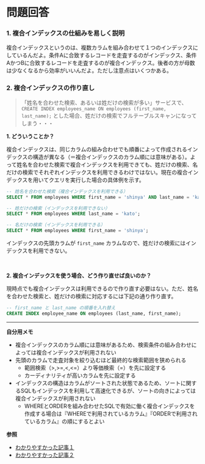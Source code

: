 # 問題回答

### 1. 複合インデックスの仕組みを易しく説明

複合インデックスというのは、複数カラムを組み合わせて１つのインデックスにしているんだよ。条件Aに合致するレコードを走査するのがインデックス、条件AかつBに合致するレコードを走査するのが複合インデックス。後者の方が母数は少なくなるから効率がいいんだよ。ただし注意点はいくつかある。

### 2. 複合インデックスの作り直し

>「姓名を合わせた検索、あるいは姓だけの検索が多い」サービスで、`CREATE INDEX employees_name ON employees (first_name, last_name);` とした場合、姓だけの検索でフルテーブルスキャンになってしまう・・・

**1. どういうことか？**

複合インデックスは、同じカラムの組み合わせでも順番によって作成されるインデックスの構造が異なる（＝複合インデックスのカラム順には意味がある）。よって姓名を合わせた検索で複合インデックスを利用できても、姓だけの検索、名だけの検索でそれぞれインデックスを利用できるわけではない。現在の複合インデックスを用いてクエリを実行した場合の具体例を示す。


```sql
-- 姓名を合わせた検索（複合インデックスを利用できる）
SELECT * FROM employees WHERE first_name = 'shinya' AND last_name = 'kato';

-- 姓だけの検索（インデックスを利用できない）
SELECT * FROM employees WHERE last_name = 'kato';

-- 名だけの検索（インデックスを利用できる）
SELECT * FROM employees WHERE first_name = 'shinya';
```

インデックスの先頭カラムが `first_name` カラムなので、姓だけの検索にはインデックスを利用できない。

<br>

**2. 複合インデックスを使う場合、どう作り直せば良いのか？**

現時点でも複合インデックスは利用できるので作り直す必要はない。ただ、姓名を合わせた検索と、姓だけの検索に対応するには下記の通り作り直す。

```sql
-- first_name と last_name の順番を入れ替え
CREATE INDEX employee_name ON employees (last_name, first_name);
```


---

**自分用メモ**
- 複合インデックスのカラム順には意味があるため、検索条件の組み合わせによっては複合インデックスが利用されない
- 先頭のカラムで走査対象を絞り込むほど最終的な検索範囲を狭められる
  - 範囲検索（>,>=,<,<=）より等価検索（=）を先に設定する
  - カーディナリティが高いカラムを先に設定する
- インデックスの構造はカラムがソートされた状態であるため、ソートに関するSQLもインデックスを利用して高速化できるが、ソートの向きによっては複合インデックスが利用されない
  - WHEREとORDERを組み合わせたSQLで有効に働く複合インデックスを作成する場合は『WHEREで利用されているカラム』『ORDERで利用されているカラム』の順にするとよい


**参照**
- [わかりやすかった記事１](https://nishinatoshiharu.com/overview-multicolumn-indexes/)
- [わかりやすかった記事２](https://www.gatc.jp/gat/it/it02dbindex.html)